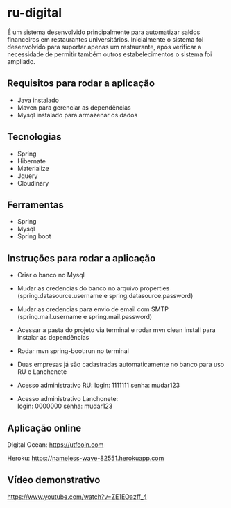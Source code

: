 # ru-digital
É um sistema desenvolvido principalmente para automatizar saldos financeiros em restaurantes universitários. Inicialmente o sistema foi desenvolvido para suportar apenas um restaurante, após verificar a necessidade de permitir também outros estabelecimentos o sistema foi ampliado.


## Requisitos para rodar a aplicação

- Java instalado
- Maven para gerenciar as dependências
- Mysql instalado para armazenar os dados

## Tecnologias
- Spring
- Hibernate
- Materialize
- Jquery
- Cloudinary

## Ferramentas

- Spring
- Mysql
- Spring boot

## Instruções para rodar a aplicação

- Criar o banco no Mysql 
- Mudar as credencias do banco no arquivo properties (spring.datasource.username e spring.datasource.password)
- Mudar as credencias para envio de email com SMTP (spring.mail.username e spring.mail.password)
- Acessar a pasta do projeto via terminal e rodar mvn clean install para instalar as dependências
- Rodar mvn spring-boot:run no terminal
- Duas empresas já são cadastradas automaticamente no banco para uso RU e Lanchenete
- Acesso administrativo RU:
                              login:  1111111
                              senha: mudar123
                              
- Acesso administrativo Lanchonete:   
                              login:  0000000
                              senha: mudar123
## Aplicação online


Digital Ocean:
https://utfcoin.com

Heroku:
https://nameless-wave-82551.herokuapp.com


## Vídeo demonstrativo

https://www.youtube.com/watch?v=ZE1EOazff_4



